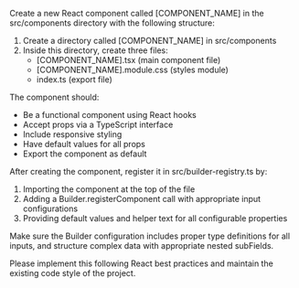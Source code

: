 Create a new React component called [COMPONENT_NAME] in the src/components directory with the following structure:

1. Create a directory called [COMPONENT_NAME] in src/components
2. Inside this directory, create three files:
   - [COMPONENT_NAME].tsx (main component file)
   - [COMPONENT_NAME].module.css (styles module)
   - index.ts (export file)

The component should:
- Be a functional component using React hooks
- Accept props via a TypeScript interface
- Include responsive styling
- Have default values for all props
- Export the component as default

After creating the component, register it in src/builder-registry.ts by:
1. Importing the component at the top of the file
2. Adding a Builder.registerComponent call with appropriate input configurations
3. Providing default values and helper text for all configurable properties

Make sure the Builder configuration includes proper type definitions for all inputs, and structure complex data with appropriate nested subFields.

Please implement this following React best practices and maintain the existing code style of the project.